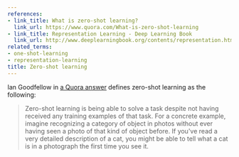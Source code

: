 ```yaml
---
references:
- link_title: What is zero-shot learning?
  link_url: https://www.quora.com/What-is-zero-shot-learning
- link_title: Representation Learning - Deep Learning Book
  link_url: http://www.deeplearningbook.org/contents/representation.html
related_terms:
- one-shot-learning
- representation-learning
title: Zero-shot learning
---
```

Ian Goodfellow in [a Quora answer][1] defines zero-shot learning as the following:

> Zero-shot learning is being able to solve a task despite not having received any training examples of that task. For a concrete example, imagine recognizing a category of object in photos without ever having seen a photo of that kind of object before. If you've read a very detailed description of a cat, you might be able to tell what a cat is in a photograph the first time you see it.


[1]: https://www.quora.com/What-is-zero-shot-learning